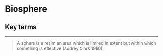 # Biosphere

## Key terms

----

> A sphere is a realm an area which is limited in extent but within which something is effective (Audrey Clark 1990)
